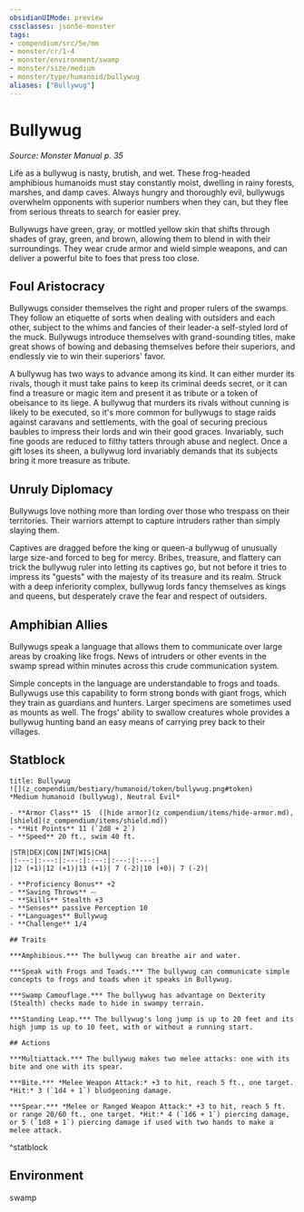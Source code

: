 ```yaml
---
obsidianUIMode: preview
cssclasses: json5e-monster
tags:
- compendium/src/5e/mm
- monster/cr/1-4
- monster/environment/swamp
- monster/size/medium
- monster/type/humanoid/bullywug
aliases: ["Bullywug"]
---
```

# Bullywug
*Source: Monster Manual p. 35*  

Life as a bullywug is nasty, brutish, and wet. These frog-headed amphibious humanoids must stay constantly moist, dwelling in rainy forests, marshes, and damp caves. Always hungry and thoroughly evil, bullywugs overwhelm opponents with superior numbers when they can, but they flee from serious threats to search for easier prey.

Bullywugs have green, gray, or mottled yellow skin that shifts through shades of gray, green, and brown, allowing them to blend in with their surroundings. They wear crude armor and wield simple weapons, and can deliver a powerful bite to foes that press too close.

## Foul Aristocracy

Bullywugs consider themselves the right and proper rulers of the swamps. They follow an etiquette of sorts when dealing with outsiders and each other, subject to the whims and fancies of their leader-a self-styled lord of the muck. Bullywugs introduce themselves with grand-sounding titles, make great shows of bowing and debasing themselves before their superiors, and endlessly vie to win their superiors' favor.

A bullywug has two ways to advance among its kind. It can either murder its rivals, though it must take pains to keep its criminal deeds secret, or it can find a treasure or magic item and present it as tribute or a token of obeisance to its liege. A bullywug that murders its rivals without cunning is likely to be executed, so it's more common for bullywugs to stage raids against caravans and settlements, with the goal of securing precious baubles to impress their lords and win their good graces. Invariably, such fine goods are reduced to filthy tatters through abuse and neglect. Once a gift loses its sheen, a bullywug lord invariably demands that its subjects bring it more treasure as tribute.

## Unruly Diplomacy

Bullywugs love nothing more than lording over those who trespass on their territories. Their warriors attempt to capture intruders rather than simply slaying them.

Captives are dragged before the king or queen-a bullywug of unusually large size-and forced to beg for mercy. Bribes, treasure, and flattery can trick the bullywug ruler into letting its captives go, but not before it tries to impress its "guests" with the majesty of its treasure and its realm. Struck with a deep inferiority complex, bullywug lords fancy themselves as kings and queens, but desperately crave the fear and respect of outsiders.

## Amphibian Allies

Bullywugs speak a language that allows them to communicate over large areas by croaking like frogs. News of intruders or other events in the swamp spread within minutes across this crude communication system.

Simple concepts in the language are understandable to frogs and toads. Bullywugs use this capability to form strong bonds with giant frogs, which they train as guardians and hunters. Larger specimens are sometimes used as mounts as well. The frogs' ability to swallow creatures whole provides a bullywug hunting band an easy means of carrying prey back to their villages.

## Statblock

```ad-statblock
title: Bullywug
![](z_compendium/bestiary/humanoid/token/bullywug.png#token)
*Medium humanoid (bullywug), Neutral Evil*

- **Armor Class** 15  ([hide armor](z_compendium/items/hide-armor.md), [shield](z_compendium/items/shield.md))
- **Hit Points** 11 (`2d8 + 2`)
- **Speed** 20 ft., swim 40 ft.

|STR|DEX|CON|INT|WIS|CHA|
|:---:|:---:|:---:|:---:|:---:|:---:|
|12 (+1)|12 (+1)|13 (+1)| 7 (-2)|10 (+0)| 7 (-2)|

- **Proficiency Bonus** +2
- **Saving Throws** ⏤
- **Skills** Stealth +3
- **Senses** passive Perception 10
- **Languages** Bullywug
- **Challenge** 1/4

## Traits

***Amphibious.*** The bullywug can breathe air and water.

***Speak with Frogs and Toads.*** The bullywug can communicate simple concepts to frogs and toads when it speaks in Bullywug.

***Swamp Camouflage.*** The bullywug has advantage on Dexterity (Stealth) checks made to hide in swampy terrain.

***Standing Leap.*** The bullywug's long jump is up to 20 feet and its high jump is up to 10 feet, with or without a running start.

## Actions

***Multiattack.*** The bullywug makes two melee attacks: one with its bite and one with its spear.

***Bite.*** *Melee Weapon Attack:* +3 to hit, reach 5 ft., one target. *Hit:* 3 (`1d4 + 1`) bludgeoning damage.

***Spear.*** *Melee or Ranged Weapon Attack:* +3 to hit, reach 5 ft. or range 20/60 ft., one target. *Hit:* 4 (`1d6 + 1`) piercing damage, or 5 (`1d8 + 1`) piercing damage if used with two hands to make a melee attack.
```
^statblock

## Environment

swamp